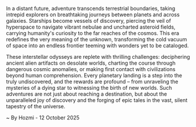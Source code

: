 
In a distant future, adventure transcends terrestrial boundaries, taking intrepid explorers on breathtaking journeys between planets and across galaxies. Starships become vessels of discovery, piercing the veil of hyperspace to navigate vibrant nebulae and uncharted asteroid fields, carrying humanity's curiosity to the far reaches of the cosmos. This era redefines the very meaning of the unknown, transforming the cold vacuum of space into an endless frontier teeming with wonders yet to be cataloged.

These interstellar odysseys are replete with thrilling challenges: deciphering ancient alien artifacts on desolate worlds, charting the course through dangerous cosmic anomalies, or making first contact with civilizations beyond human comprehension. Every planetary landing is a step into the truly undiscovered, and the rewards are profound – from unraveling the mysteries of a dying star to witnessing the birth of new worlds. Such adventures are not just about reaching a destination, but about the unparalleled joy of discovery and the forging of epic tales in the vast, silent tapestry of the universe.

~ By Hozmi - 12 October 2025
